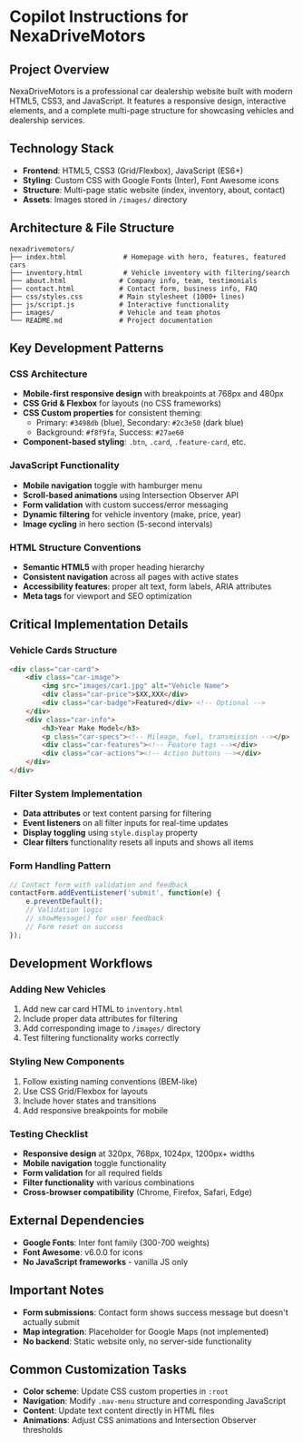 # Copilot Instructions for NexaDriveMotors

## Project Overview
NexaDriveMotors is a professional car dealership website built with modern HTML5, CSS3, and JavaScript. It features a responsive design, interactive elements, and a complete multi-page structure for showcasing vehicles and dealership services.

## Technology Stack
- **Frontend**: HTML5, CSS3 (Grid/Flexbox), JavaScript (ES6+)
- **Styling**: Custom CSS with Google Fonts (Inter), Font Awesome icons
- **Structure**: Multi-page static website (index, inventory, about, contact)
- **Assets**: Images stored in `/images/` directory

## Architecture & File Structure
```
nexadrivemotors/
├── index.html              # Homepage with hero, features, featured cars
├── inventory.html          # Vehicle inventory with filtering/search
├── about.html             # Company info, team, testimonials
├── contact.html           # Contact form, business info, FAQ
├── css/styles.css         # Main stylesheet (1000+ lines)
├── js/script.js           # Interactive functionality
├── images/                # Vehicle and team photos
└── README.md              # Project documentation
```

## Key Development Patterns

### CSS Architecture
- **Mobile-first responsive design** with breakpoints at 768px and 480px
- **CSS Grid & Flexbox** for layouts (no CSS frameworks)
- **CSS Custom properties** for consistent theming:
  - Primary: `#3498db` (blue), Secondary: `#2c3e50` (dark blue)
  - Background: `#f8f9fa`, Success: `#27ae60`
- **Component-based styling**: `.btn`, `.card`, `.feature-card`, etc.

### JavaScript Functionality
- **Mobile navigation** toggle with hamburger menu
- **Scroll-based animations** using Intersection Observer API
- **Form validation** with custom success/error messaging
- **Dynamic filtering** for vehicle inventory (make, price, year)
- **Image cycling** in hero section (5-second intervals)

### HTML Structure Conventions
- **Semantic HTML5** with proper heading hierarchy
- **Consistent navigation** across all pages with active states
- **Accessibility features**: proper alt text, form labels, ARIA attributes
- **Meta tags** for viewport and SEO optimization

## Critical Implementation Details

### Vehicle Cards Structure
```html
<div class="car-card">
    <div class="car-image">
        <img src="images/car1.jpg" alt="Vehicle Name">
        <div class="car-price">$XX,XXX</div>
        <div class="car-badge">Featured</div> <!-- Optional -->
    </div>
    <div class="car-info">
        <h3>Year Make Model</h3>
        <p class="car-specs"><!-- Mileage, fuel, transmission --></p>
        <div class="car-features"><!-- Feature tags --></div>
        <div class="car-actions"><!-- Action buttons --></div>
    </div>
</div>
```

### Filter System Implementation
- **Data attributes** or text content parsing for filtering
- **Event listeners** on all filter inputs for real-time updates
- **Display toggling** using `style.display` property
- **Clear filters** functionality resets all inputs and shows all items

### Form Handling Pattern
```javascript
// Contact form with validation and feedback
contactForm.addEventListener('submit', function(e) {
    e.preventDefault();
    // Validation logic
    // showMessage() for user feedback
    // Form reset on success
});
```

## Development Workflows

### Adding New Vehicles
1. Add new car card HTML to `inventory.html`
2. Include proper data attributes for filtering
3. Add corresponding image to `/images/` directory
4. Test filtering functionality works correctly

### Styling New Components
1. Follow existing naming conventions (BEM-like)
2. Use CSS Grid/Flexbox for layouts
3. Include hover states and transitions
4. Add responsive breakpoints for mobile

### Testing Checklist
- **Responsive design** at 320px, 768px, 1024px, 1200px+ widths
- **Mobile navigation** toggle functionality
- **Form validation** for all required fields
- **Filter functionality** with various combinations
- **Cross-browser compatibility** (Chrome, Firefox, Safari, Edge)

## External Dependencies
- **Google Fonts**: Inter font family (300-700 weights)
- **Font Awesome**: v6.0.0 for icons
- **No JavaScript frameworks** - vanilla JS only

## Important Notes
- **Form submissions**: Contact form shows success message but doesn't actually submit
- **Map integration**: Placeholder for Google Maps (not implemented)
- **No backend**: Static website only, no server-side functionality

## Common Customization Tasks
- **Color scheme**: Update CSS custom properties in `:root`
- **Navigation**: Modify `.nav-menu` structure and corresponding JavaScript
- **Content**: Update text content directly in HTML files
- **Animations**: Adjust CSS animations and Intersection Observer thresholds